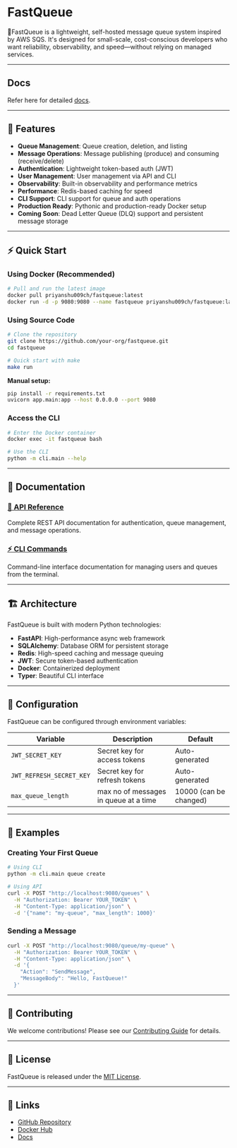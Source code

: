 # FastQueue

🦄FastQueue is a lightweight, self-hosted message queue system inspired by AWS SQS. It's designed for small-scale, cost-conscious developers who want reliability, observability, and speed—without relying on managed services.

---

## Docs

<p>Refer here for detailed <a href="https://priyanshu-panwar.github.io/fastqueue/" target="_blank">docs</a>.</p>

---

## 🚀 Features

- **Queue Management**: Queue creation, deletion, and listing
- **Message Operations**: Message publishing (produce) and consuming (receive/delete)
- **Authentication**: Lightweight token-based auth (JWT)
- **User Management**: User management via API and CLI
- **Observability**: Built-in observability and performance metrics
- **Performance**: Redis-based caching for speed
- **CLI Support**: CLI support for queue and auth operations
- **Production Ready**: Pythonic and production-ready Docker setup
- **Coming Soon**: Dead Letter Queue (DLQ) support and persistent message storage

---

## ⚡ Quick Start

### Using Docker (Recommended)

```bash
# Pull and run the latest image
docker pull priyanshu009ch/fastqueue:latest
docker run -d -p 9080:9080 --name fastqueue priyanshu009ch/fastqueue:latest
```

### Using Source Code

```bash
# Clone the repository
git clone https://github.com/your-org/fastqueue.git
cd fastqueue

# Quick start with make
make run
```

**Manual setup:**

```bash
pip install -r requirements.txt
uvicorn app.main:app --host 0.0.0.0 --port 9080
```

### Access the CLI

```bash
# Enter the Docker container
docker exec -it fastqueue bash

# Use the CLI
python -m cli.main --help
```

---

## 📖 Documentation

<div class="docs-grid">
  <div class="doc-card">
    <h3><a href="./api">🔌 API Reference</a></h3>
    <p>Complete REST API documentation for authentication, queue management, and message operations.</p>
  </div>
  
  <div class="doc-card">
    <h3><a href="./cli">⚡ CLI Commands</a></h3>
    <p>Command-line interface documentation for managing users and queues from the terminal.</p>
  </div>
</div>

---

## 🏗️ Architecture

FastQueue is built with modern Python technologies:

- **FastAPI**: High-performance async web framework
- **SQLAlchemy**: Database ORM for persistent storage
- **Redis**: High-speed caching and message queuing
- **JWT**: Secure token-based authentication
- **Docker**: Containerized deployment
- **Typer**: Beautiful CLI interface

---

## 🔧 Configuration

FastQueue can be configured through environment variables:

| Variable | Description | Default |
|----------|-------------|---------|
| `JWT_SECRET_KEY` | Secret key for access tokens | Auto-generated |
| `JWT_REFRESH_SECRET_KEY` | Secret key for refresh tokens | Auto-generated |
| `max_queue_length`  | max no of messages in queue at a time | 10000 (can be changed)|

---

## 🚀 Examples

### Creating Your First Queue

```bash
# Using CLI
python -m cli.main queue create

# Using API
curl -X POST "http://localhost:9080/queues" \
  -H "Authorization: Bearer YOUR_TOKEN" \
  -H "Content-Type: application/json" \
  -d '{"name": "my-queue", "max_length": 1000}'
```

### Sending a Message

```bash
curl -X POST "http://localhost:9080/queue/my-queue" \
  -H "Authorization: Bearer YOUR_TOKEN" \
  -H "Content-Type: application/json" \
  -d '{
    "Action": "SendMessage",
    "MessageBody": "Hello, FastQueue!"
  }'
```

---

## 🤝 Contributing

We welcome contributions! Please see our [Contributing Guide](https://github.com/priyanshu009ch/fastqueue/blob/main/CONTRIBUTING.md) for details.

---

## 📄 License

FastQueue is released under the [MIT License](https://github.com/priyanshu009ch/fastqueue/blob/main/LICENSE).

---

## 🔗 Links

- [GitHub Repository](https://github.com/priyanshu009ch/fastqueue)
- [Docker Hub](https://hub.docker.com/r/priyanshu009ch/fastqueue)
- [Docs](https://priyanshu-panwar.github.io/fastqueue/)
